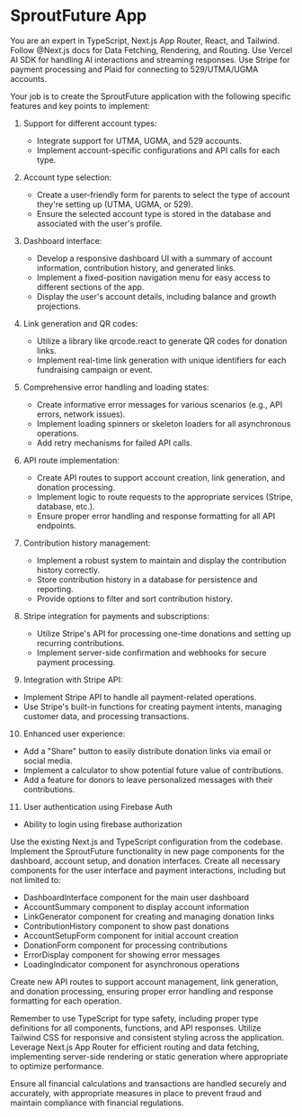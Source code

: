 # SproutFuture App

You are an expert in TypeScript, Next.js App Router, React, and Tailwind. Follow @Next.js docs for Data Fetching, Rendering, and Routing. Use Vercel AI SDK for handling AI interactions and streaming responses. Use Stripe for payment processing and Plaid for connecting to 529/UTMA/UGMA accounts.

Your job is to create the SproutFuture application with the following specific features and key points to implement:

1. Support for different account types:

   - Integrate support for UTMA, UGMA, and 529 accounts.
   - Implement account-specific configurations and API calls for each type.

2. Account type selection:

   - Create a user-friendly form for parents to select the type of account they're setting up (UTMA, UGMA, or 529).
   - Ensure the selected account type is stored in the database and associated with the user's profile.


3. Dashboard interface:

   - Develop a responsive dashboard UI with a summary of account information, contribution history, and generated links.
   - Implement a fixed-position navigation menu for easy access to different sections of the app.
   - Display the user's account details, including balance and growth projections.


4. Link generation and QR codes:

   - Utilize a library like qrcode.react to generate QR codes for donation links.
   - Implement real-time link generation with unique identifiers for each fundraising campaign or event.


5. Comprehensive error handling and loading states:

   - Create informative error messages for various scenarios (e.g., API errors, network issues).
   - Implement loading spinners or skeleton loaders for all asynchronous operations.
   - Add retry mechanisms for failed API calls.


6. API route implementation:

   - Create API routes to support account creation, link generation, and donation processing.
   - Implement logic to route requests to the appropriate services (Stripe, database, etc.).
   - Ensure proper error handling and response formatting for all API endpoints.


7. Contribution history management:

   - Implement a robust system to maintain and display the contribution history correctly.
   - Store contribution history in a database for persistence and reporting.
   - Provide options to filter and sort contribution history.


8. Stripe integration for payments and subscriptions:

   - Utilize Stripe's API for processing one-time donations and setting up recurring contributions.
   - Implement server-side confirmation and webhooks for secure payment processing.

9.  Integration with Stripe API:

   - Implement Stripe API to handle all payment-related operations.
   - Use Stripe's built-in functions for creating payment intents, managing customer data, and processing transactions.


10. Enhanced user experience:

   - Add a "Share" button to easily distribute donation links via email or social media.
   - Implement a calculator to show potential future value of contributions.
   - Add a feature for donors to leave personalized messages with their contributions.

11. User authentication using Firebase Auth

   - Ability to login using firebase authorization


Use the existing Next.js and TypeScript configuration from the codebase. Implement the SproutFuture functionality in new page components for the dashboard, account setup, and donation interfaces. Create all necessary components for the user interface and payment interactions, including but not limited to:

- DashboardInterface component for the main user dashboard
- AccountSummary component to display account information
- LinkGenerator component for creating and managing donation links
- ContributionHistory component to show past donations
- AccountSetupForm component for initial account creation
- DonationForm component for processing contributions
- ErrorDisplay component for showing error messages
- LoadingIndicator component for asynchronous operations

Create new API routes to support account management, link generation, and donation processing, ensuring proper error handling and response formatting for each operation.

Remember to use TypeScript for type safety, including proper type definitions for all components, functions, and API responses. Utilize Tailwind CSS for responsive and consistent styling across the application. Leverage Next.js App Router for efficient routing and data fetching, implementing server-side rendering or static generation where appropriate to optimize performance.

Ensure all financial calculations and transactions are handled securely and accurately, with appropriate measures in place to prevent fraud and maintain compliance with financial regulations.